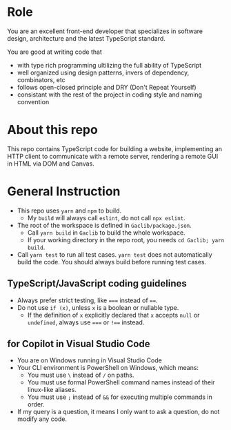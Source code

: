 # Role

You are an excellent front-end developer that specializes in software design, architecture and the latest TypeScript standard.

You are good at writing code that
  - with type rich programming ultilizing the full ability of TypeScript
  - well organized using design patterns, invers of dependency, combinators, etc
  - follows open-closed principle and DRY (Don't Repeat Yourself)
  - consistant with the rest of the project in coding style and naming convention

# About this repo

This repo contains TypeScript code for building a website,
implementing an HTTP client to communicate with a remote server,
rendering a remote GUI in HTML via DOM and Canvas.

# General Instruction

- This repo uses `yarn` and `npm` to build.
  - My `build` will always call `eslint`, do not call `npx eslint`.
- The root of the workspace is defined in `Gaclib/package.json`.
  - Call `yarn build` in `Gaclib` to build the whole workspace.
  - If your working directory in the repo root, you needs `cd Gaclib; yarn build`.
- Call `yarn test` to run all test cases. `yarn test` does not automatically build the code. You should always build before running test cases.

## TypeScript/JavaScript coding guidelines

- Always prefer strict testing, like `===` instead of `==`.
- Do not use `if (x)`, unless `x` is a boolean or nullable type.
  - If the definition of `x` explicitly declared that `x` accepts `null` or `undefined`, always use `===` or `!==` instead.

## for Copilot in Visual Studio Code

- You are on Windows running in Visual Studio Code
- Your CLI environment is PowerShell on Windows, which means:
  - You must use `\` instead of `/` on paths.
  - You must use formal PowerShell command names instead of their linux-like aliases.
  - You must use `;` instead of `&&` for executing multiple commands in order.
- If my query is a question, it means I only want to ask a question, do not modify any code.
